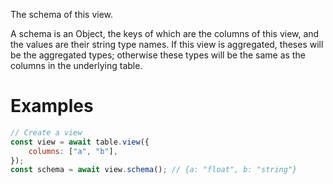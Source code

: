 The schema of this view.

A schema is an Object, the keys of which are the columns of this view, and the values are their string type names. If this view is aggregated, theses will be the aggregated types; otherwise these types will be the same as the columns in the underlying table.

# Examples

```js
// Create a view
const view = await table.view({
    columns: ["a", "b"],
});
const schema = await view.schema(); // {a: "float", b: "string"}
```
